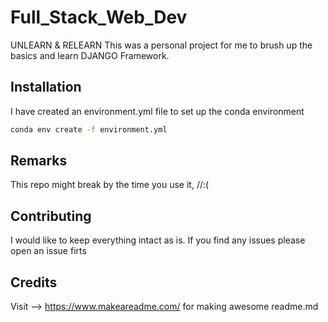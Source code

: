 # Full_Stack_Web_Dev

UNLEARN &amp; RELEARN
This was a personal project for me to brush up the basics and learn DJANGO Framework.

## Installation

I have created an environment.yml file to set up the conda environment

```bash
conda env create -f environment.yml
```

## Remarks

This repo might break by the time you use it, //:(

## Contributing
I would like to keep everything intact as is. If you find any issues please open an issue firts

## Credits

Visit --> https://www.makeareadme.com/ for making awesome readme.md

